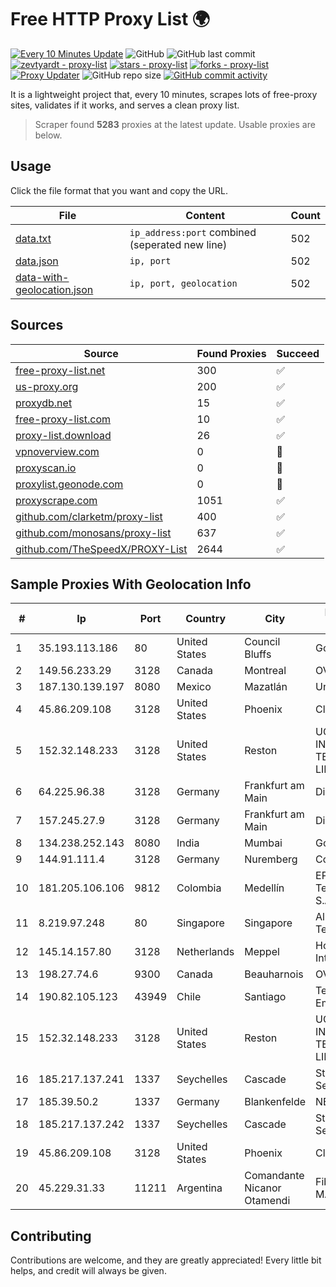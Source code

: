 
# Free HTTP Proxy List 🌍

[![Every 10 Minutes Update](https://github.com/mertguvencli/http-proxy-list/actions/workflows/main.yml/badge.svg?branch=main)](https://github.com/mertguvencli/http-proxy-list/actions/workflows/main.yml)
![GitHub](https://img.shields.io/github/license/mertguvencli/http-proxy-list)
![GitHub last commit](https://img.shields.io/github/last-commit/mertguvencli/http-proxy-list)
[![zevtyardt - proxy-list](https://img.shields.io/static/v1?label=zevtyardt&message=proxy-list&color=blue&logo=github)](https://github.com/zevtyardt/proxy-list "Go to GitHub repo")
[![stars - proxy-list](https://img.shields.io/github/stars/zevtyardt/proxy-list?style=social)](https://github.com/zevtyardt/proxy-list)
[![forks - proxy-list](https://img.shields.io/github/forks/zevtyardt/proxy-list?style=social)](https://github.com/zevtyardt/proxy-list)
[![Proxy Updater](https://github.com/zevtyardt/proxy-list/workflows/Proxy%20Updater/badge.svg)](https://github.com/zevtyardt/proxy-list/actions?query=workflow:"Proxy+Updater")
![GitHub repo size](https://img.shields.io/github/repo-size/zevtyardt/proxy-list)
[![GitHub commit activity](https://img.shields.io/github/commit-activity/m/zevtyardt/proxy-list?logo=commits)](https://github.com/zevtyardt/proxy-list/commits/main)

It is a lightweight project that, every 10 minutes, scrapes lots of free-proxy sites, validates if it works, and serves a clean proxy list.

> Scraper found **5283** proxies at the latest update. Usable proxies are below.

## Usage

Click the file format that you want and copy the URL.

|File|Content|Count|
|----|-------|-----|
|[data.txt](https://raw.githubusercontent.com/mertguvencli/http-proxy-list/main/proxy-list/data.txt)|`ip_address:port` combined (seperated new line)|502|
|[data.json](https://raw.githubusercontent.com/mertguvencli/http-proxy-list/main/proxy-list/data.json)|`ip, port`|502|
|[data-with-geolocation.json](https://raw.githubusercontent.com/mertguvencli/http-proxy-list/main/proxy-list/data-with-geolocation.json)|`ip, port, geolocation`|502|

## Sources

|Source|Found Proxies|Succeed|
|------|-------------|-------|
|[free-proxy-list.net](https://free-proxy-list.net)|300|✅|
|[us-proxy.org](https://www.us-proxy.org)|200|✅|
|[proxydb.net](http://proxydb.net)|15|✅|
|[free-proxy-list.com](https://free-proxy-list.com/?page=&port=&type%5B%5D=http&type%5B%5D=https&up_time=0&search=Search)|10|✅|
|[proxy-list.download](https://www.proxy-list.download/HTTP)|26|✅|
|[vpnoverview.com](https://vpnoverview.com/privacy/anonymous-browsing/free-proxy-servers)|0|🚫|
|[proxyscan.io](https://www.proxyscan.io)|0|🚫|
|[proxylist.geonode.com](https://proxylist.geonode.com/api/proxy-list?limit=300&page=1&sort_by=lastChecked&sort_type=desc&protocols=http,https)|0|🚫|
|[proxyscrape.com](https://api.proxyscrape.com/v2/?request=displayproxies&protocol=http&timeout=10000&country=all&ssl=all&anonymity=all)|1051|✅|
|[github.com/clarketm/proxy-list](https://raw.githubusercontent.com/clarketm/proxy-list/master/proxy-list-raw.txt)|400|✅|
|[github.com/monosans/proxy-list](https://raw.githubusercontent.com/monosans/proxy-list/main/proxies/http.txt)|637|✅|
|[github.com/TheSpeedX/PROXY-List](https://raw.githubusercontent.com/TheSpeedX/PROXY-List/master/http.txt)|2644|✅|


## Sample Proxies With Geolocation Info

|#|Ip|Port|Country|City|Internet Service Provider|
|-|--|----|-------|----|-------------------------|
|1|35.193.113.186|80|United States|Council Bluffs|Google LLC|
|2|149.56.233.29|3128|Canada|Montreal|OVH Hosting|
|3|187.130.139.197|8080|Mexico|Mazatlán|Uninet S.A. de C.V.|
|4|45.86.209.108|3128|United States|Phoenix|Clouvider Limited|
|5|152.32.148.233|3128|United States|Reston|UCLOUD INFORMATION TECHNOLOGY (HK) LIMITED|
|6|64.225.96.38|3128|Germany|Frankfurt am Main|DigitalOcean, LLC|
|7|157.245.27.9|3128|Germany|Frankfurt am Main|DigitalOcean, LLC|
|8|134.238.252.143|8080|India|Mumbai|Google LLC|
|9|144.91.111.4|3128|Germany|Nuremberg|Contabo GmbH|
|10|181.205.106.106|9812|Colombia|Medellín|EPM Telecomunicaciones S.A. E.S.P.|
|11|8.219.97.248|80|Singapore|Singapore|Alibaba (US) Technology Co., Ltd.|
|12|145.14.157.80|3128|Netherlands|Meppel|Hostinger International Limited|
|13|198.27.74.6|9300|Canada|Beauharnois|OVH SAS|
|14|190.82.105.123|43949|Chile|Santiago|Telefonica Empresas|
|15|152.32.148.233|3128|United States|Reston|UCLOUD INFORMATION TECHNOLOGY (HK) LIMITED|
|16|185.217.137.241|1337|Seychelles|Cascade|Stallion Network Services Limited|
|17|185.39.50.2|1337|Germany|Blankenfelde|NETZNUTZ|
|18|185.217.137.242|1337|Seychelles|Cascade|Stallion Network Services Limited|
|19|45.86.209.108|3128|United States|Phoenix|Clouvider Limited|
|20|45.229.31.33|11211|Argentina|Comandante Nicanor Otamendi|Fibras Opticas De MAR Del Plata S.A.|



## Contributing

Contributions are welcome, and they are greatly appreciated! Every
little bit helps, and credit will always be given.

